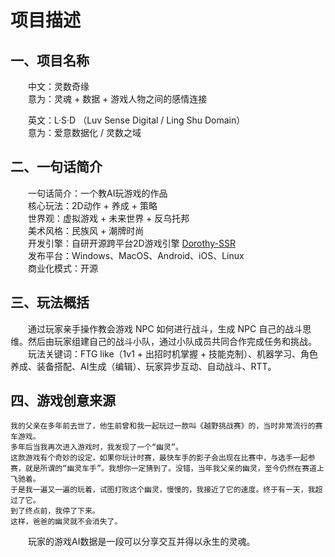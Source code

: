 # 项目描述

## 一、项目名称

&emsp;&emsp;中文：灵数奇缘  
&emsp;&emsp;意为：灵魂 + 数据 + 游戏人物之间的感情连接

&emsp;&emsp;英文：L·S·D （Luv Sense Digital / Ling Shu Domain）   
&emsp;&emsp;意为：爱意数据化 / 灵数之域

## 二、一句话简介

&emsp;&emsp;一句话简介：一个教AI玩游戏的作品  
&emsp;&emsp;核心玩法：2D动作 + 养成 + 策略  
&emsp;&emsp;世界观：虚拟游戏 + 未来世界 + 反乌托邦  
&emsp;&emsp;美术风格：民族风 + 潮牌时尚  
&emsp;&emsp;开发引擎：自研开源跨平台2D游戏引擎 [Dorothy-SSR](technical-description/index.md)  
&emsp;&emsp;发布平台：Windows、MacOS、Android、iOS、Linux  
&emsp;&emsp;商业化模式：开源

## 三、玩法概括

&emsp;&emsp;通过玩家亲手操作教会游戏 NPC 如何进行战斗，生成 NPC 自己的战斗思维。然后由玩家组建自己的战斗小队，通过小队成员共同合作完成任务和挑战。  
&emsp;&emsp;玩法关键词：FTG like（1v1 + 出招时机掌握 + 技能克制）、机器学习、角色养成、装备搭配、AI生成（编辑）、玩家异步互动、自动战斗、RTT。

## 四、游戏创意来源

```{admonition} 一个幽灵车手的故事
我的父亲在多年前去世了，他生前曾和我一起玩过一款叫《越野挑战赛》的，当时非常流行的赛车游戏。  
多年后当我再次进入游戏时，我发现了一个“幽灵”。  
这款游戏有个奇妙的设定，如果你玩计时赛，最快车手的影子会出现在比赛中，与选手一起参赛，就是所谓的“幽灵车手”。我想你一定猜到了。没错，当年我父亲的幽灵，至今仍然在赛道上飞驰着。  
于是我一遍又一遍的玩着，试图打败这个幽灵，慢慢的，我接近了它的速度。终于有一天，我超过了它。  
到了终点前，我停了下来。  
这样，爸爸的幽灵就不会消失了。  
```
&emsp;&emsp;玩家的游戏AI数据是一段可以分享交互并得以永生的灵魂。

